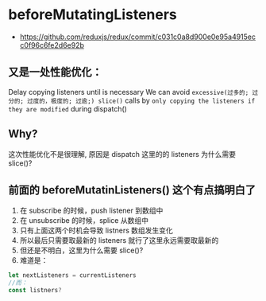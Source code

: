 # beforeMutatingListeners
+ https://github.com/reduxjs/redux/commit/c031c0a8d900e0e95a4915ecc0f96c6fe2d6e92b

## 又是一处性能优化：
Delay copying listeners until is necessary
We can avoid `excessive(过多的; 过分的; 过度的，极度的; 过逾;) slice()` calls by `only copying the listeners if they are modified` during dispatch()


## Why?
这次性能优化不是很理解, 原因是 dispatch 这里的的 listeners 为什么需要 slice()?

## 前面的 beforeMutatinListeners() 这个有点搞明白了
1. 在 subscribe 的时候，push listener 到数组中
2. 在 unsubscribe 的时候，splice 从数组中
3. 只有上面这两个时机会导致 listners 数组发生变化
4. 所以最后只需要取最新的 listeners 就行了这里永远需要取最新的
5. 但还是不明白，这里为什么需要 slice()?
6. 难道是：
```js
let nextListeners = currentListeners
//而：
const listners?
```
